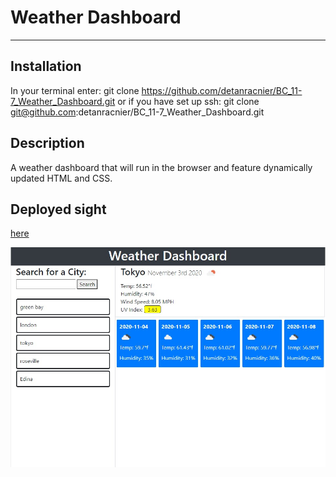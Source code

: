 # Weather Dashboard
* * *
## Installation
In your terminal enter:
git clone https://github.com/detanracnier/BC_11-7_Weather_Dashboard.git
or if you have set up ssh:
git clone git@github.com:detanracnier/BC_11-7_Weather_Dashboard.git

## Description
A weather dashboard that will run in the browser and feature dynamically updated HTML and CSS.

## Deployed sight
[here](https://detanracnier.github.io/BC_11-7_Weather_Dashboard/)

![screenshot of deployed web page](./images/screenshot1.jpg)